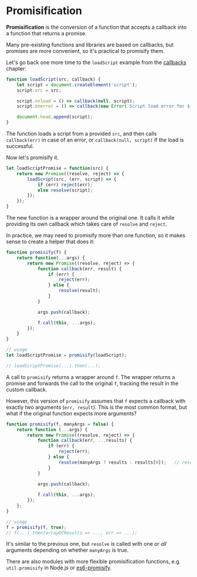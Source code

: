# Promisification

**Promisification** is the conversion of a function that accepts a callback into a function that returns a promise.

Many pre-existing functions and libraries are based on callbacks, but promises are more convenient, so it's practical to promisify them.

Let's go back one more time to the `loadScript` example from the [callbacks](./callbacks.md) chapter:

```js
function loadScript(src, callback) {
    let script = document.createElement('script');
    script.src = src;

    script.onload = () => callback(null, script);
    script.onerror = () => callback(new Error(`Script load error for ${src}`));

    document.head.append(script);
}
```

The function loads a script from a provided `src`, and then calls `callback(err)` in case of an error, or `callback(null, script)` if the load is successful.

Now let's promisify it.

```js
let loadScriptPromise = function(src) {
    return new Promise((resolve, reject) => {
        loadScript(src, (err, script) => {
            if (err) reject(err);
            else resolve(script);
        });
    });
}
```

The new function is a wrapper around the original one. It calls it while providing its own callback which takes care of `resolve` and `reject`.

In practice, we may need to promisify more than one function, so it makes sense to create a helper that does it:

```js
function promisify(f) {
    return function(...args) {
        return new Promise((resolve, reject) => {
            function callback(err, result) {
                if (err) {
                    reject(err);
                } else {
                    resolve(result);
                }
            }

            args.push(callback);

            f.call(this, ...args);
        });
    }
}

// usage
let loadScriptPromise = promisify(loadScript);

// loadScriptPromise(...).then(...);
```

A call to `promisify` returns a wrapper around `f`. The wrapper returns a promise and forwards the call to the original `f`, tracking the result in the custom callback.

However, this version of `promisify` assumes that `f` expects a callback with exactly two arguments (`err, result`). This is the most common format, but what if the original function expects more arguments?

```js
function promisify(f, manyArgs = false) {
    return function (...args) {
        return new Promise((resolve, reject) => {
            function callback(err, ...results) {
                if (err) {
                    reject(err);
                } else {
                    resolve(manyArgs ? results : results[0]);   // resolve with all callback results if manyArgs is true
                }
            }

            args.push(callback);
            
            f.call(this, ...args);
        });
    };
}

// usage
f = promisify(f, true);
// f(...).then(arrayOfResults => ..., err => ...);
```

It's similar to the previous one, but `resolve` is called with one or *all* arguments depending on whether `manyArgs` is true.

There are also modules with more flexible promisification functions, e.g. `util.promisify` in Node.js or [es6-promisify](https://github.com/mikehall314/es6-promisify).
